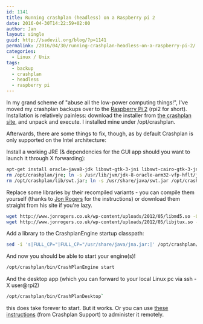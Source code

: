 ```yaml
---
id: 1141
title: Running crashplan (headless) on a Raspberry pi 2
date: 2016-04-30T14:22:59+02:00
author: Jan
layout: single
guid: http://sadevil.org/blog/?p=1141
permalink: /2016/04/30/running-crashplan-headless-on-a-raspberry-pi-2/
categories:
  - Linux / Unix
tags:
  - backup
  - crashplan
  - headless
  - raspberry pi
---
```

In my grand scheme of "abuse all the low-power computing things!", I've moved my crashplan backups over to the [Raspberry Pi 2](https://en.wikipedia.org/wiki/Raspberry_Pi) (rpi2 for short). Installation is relatively painless: download the installer from [the crashplan site](https://www.code42.com/crashplan/download/), and unpack and execute. I installed mine under /opt/crashplan.

Afterwards, there are some things to fix, though, as by default Crashplan is only supported on the Intel architecture:

Install a working JRE (& dependencies for the GUI app should you want to launch it through X forwarding):
```bash
apt-get install oracle-java8-jdk libswt-gtk-3-jni libswt-cairo-gtk-3-jni
rm /opt/crashplan/jre; ln -s /usr/lib/jvm/jdk-8-oracle-arm32-vfp-hflt/jre/ /opt/crashplan/jre
rm /opt/crashplan/lib/swt.jar; ln -s /usr/share/java/swt.jar /opt/crashplan/lib/swt.jar
```

Replace some libraries by their recompiled variants - you can compile them yourself (thanks to [Jon Rogers](http://www.jonrogers.co.uk/2012/05/crashplan-on-the-raspberry-pi/) for the instructions) or download them straight from his site if you're lazy.  
```bash
wget http://www.jonrogers.co.uk/wp-content/uploads/2012/05/libmd5.so -O /opt/crashplan/libmd5.so
wget http://www.jonrogers.co.uk/wp-content/uploads/2012/05/libjtux.so -O /opt/crashplan/libjtux.so
```
  
Add a library to the CrashplanEngine startup classpath:  
```bash
sed -i 's|FULL_CP="|FULL_CP="/usr/share/java/jna.jar:|' /opt/crashplan/bin/CrashPlanEngine
```  

And now you should be able to start your engine(s)!  

```bash
/opt/crashplan/bin/CrashPlanEngine start
```  

And the desktop app (which you can forward to your local Linux pc via ssh -X user@rpi2)  
```bash
/opt/crashplan/bin/CrashPlanDesktop`
```  

this does take forever to start. But it works. Or you can use [these instructions](https://support.code42.com/CrashPlan/4/Configuring/Using_CrashPlan_On_A_Headless_Computer) (from Crashplan Support) to administer it remotely.